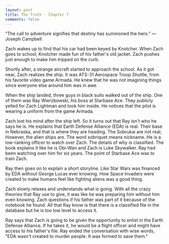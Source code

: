 ```yaml
---
layout: post
title: The Truth - Chapter 7
comments: false
---
```


“The call to adventure signifies that destiny has summoned the hero.” — Joseph Campbell

Zach wakes up to find that his car had been keyed by Knotcher. When Zach goes to school, Knotcher made fun of his father's old jacket. Zach pushes just enough to make him tripped on the curb.

Shortly after, a strange aircraft started to approach the school. As it got near, Zach realizes the ship. It was ATS-31 Aerospace Troop Shuttle, from his favorite video game Armada. He knew that he was not imagining things since everyone else around him was in awe.

When the ship landed, three guys in black suits walked out of the ship. One of them was Ray Wierzbowski, his boss at Starbase Ace. They publicly yelled for Zach Lightman and took him inside. He notices that the pilot is wearing a uniform from the game Armada.

Zach lost his mind after the ship left. So it turns out that Ray isn't who he says he is. He explains that Earth Defense Alliance (EDA) is real. Their base in Nebraska, and that is where they are heading. The Sobrukai are not real; However, the alien ships are. The word sobriquet means nickname. He is a low-ranking officer to watch over Zach. The details of why is classified. The book explains it like he is Obi-Wan and Zach is Luke Skywalker. Ray had been watching over him for six years. The point of Starbase Ace was to train Zach.

Ray then goes on to explain a short storyline. Like Star Wars was financed by EDA without George Lucas ever knowing. How Space Invaders were created to make humans feel like fighting aliens was a good thing.

Zach slowly relaxes and understands what is going. With all the crazy theories that Ray use to give, it was like he was preparing him without him even knowing. Zach questions if his father was part of it because of the notebook he found. All that Ray know is that there is a classified file in the database but he is too low level to access it. 

Ray says that Zach is going to be given the opportunity to enlist in the Earth Defense Alliance. If he takes it, he would be a flight officer and might have access to his father's file. Ray ended the conversation with wise words, "EDA wasn't created to murder people. It was formed to save them."